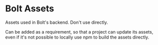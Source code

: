 Bolt Assets
===========

Assets used in Bolt's backend. Don't use directly.

Can be added as a requirement, so that a project can update its assets, even if 
it's not possible to locally use npm to build the assets directly. 
